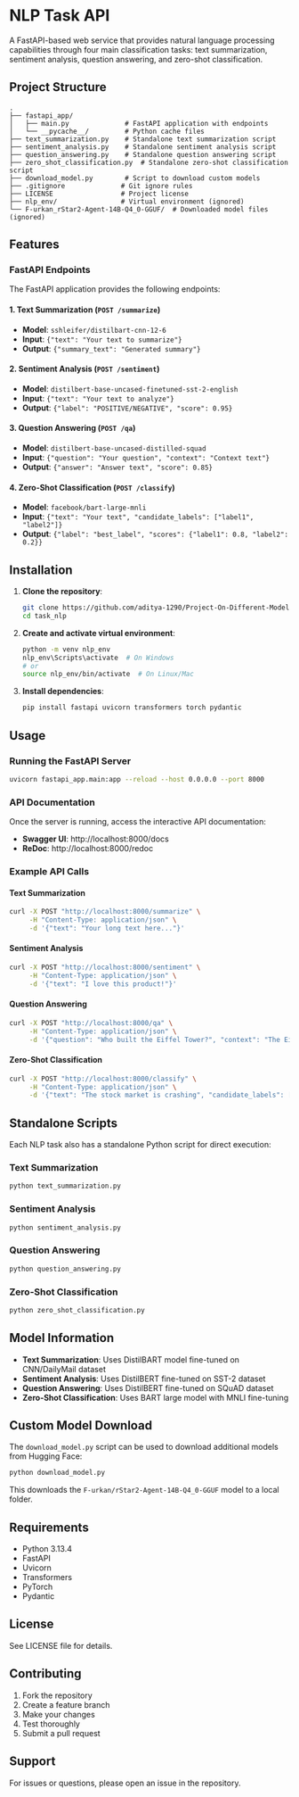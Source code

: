 # NLP Task API

A FastAPI-based web service that provides natural language processing capabilities through four main classification tasks: text summarization, sentiment analysis, question answering, and zero-shot classification.

## Project Structure

```
.
├── fastapi_app/
│   ├── main.py              # FastAPI application with endpoints
│   └── __pycache__/         # Python cache files
├── text_summarization.py    # Standalone text summarization script
├── sentiment_analysis.py    # Standalone sentiment analysis script
├── question_answering.py    # Standalone question answering script
├── zero_shot_classification.py  # Standalone zero-shot classification script
├── download_model.py        # Script to download custom models
├── .gitignore              # Git ignore rules
├── LICENSE                 # Project license
├── nlp_env/                # Virtual environment (ignored)
└── F-urkan_rStar2-Agent-14B-Q4_0-GGUF/  # Downloaded model files (ignored)
```

## Features

### FastAPI Endpoints

The FastAPI application provides the following endpoints:

#### 1. Text Summarization (`POST /summarize`)
- **Model**: `sshleifer/distilbart-cnn-12-6`
- **Input**: `{"text": "Your text to summarize"}`
- **Output**: `{"summary_text": "Generated summary"}`

#### 2. Sentiment Analysis (`POST /sentiment`)
- **Model**: `distilbert-base-uncased-finetuned-sst-2-english`
- **Input**: `{"text": "Your text to analyze"}`
- **Output**: `{"label": "POSITIVE/NEGATIVE", "score": 0.95}`

#### 3. Question Answering (`POST /qa`)
- **Model**: `distilbert-base-uncased-distilled-squad`
- **Input**: `{"question": "Your question", "context": "Context text"}`
- **Output**: `{"answer": "Answer text", "score": 0.85}`

#### 4. Zero-Shot Classification (`POST /classify`)
- **Model**: `facebook/bart-large-mnli`
- **Input**: `{"text": "Your text", "candidate_labels": ["label1", "label2"]}`
- **Output**: `{"label": "best_label", "scores": {"label1": 0.8, "label2": 0.2}}`

## Installation

1. **Clone the repository**:
   ```bash
   git clone https://github.com/aditya-1290/Project-On-Different-Models.git
   cd task_nlp
   ```

2. **Create and activate virtual environment**:
   ```bash
   python -m venv nlp_env
   nlp_env\Scripts\activate  # On Windows
   # or
   source nlp_env/bin/activate  # On Linux/Mac
   ```

3. **Install dependencies**:
   ```bash
   pip install fastapi uvicorn transformers torch pydantic
   ```

## Usage

### Running the FastAPI Server

```bash
uvicorn fastapi_app.main:app --reload --host 0.0.0.0 --port 8000
```

### API Documentation

Once the server is running, access the interactive API documentation:

- **Swagger UI**: http://localhost:8000/docs
- **ReDoc**: http://localhost:8000/redoc

### Example API Calls

#### Text Summarization
```bash
curl -X POST "http://localhost:8000/summarize" \
     -H "Content-Type: application/json" \
     -d '{"text": "Your long text here..."}'
```

#### Sentiment Analysis
```bash
curl -X POST "http://localhost:8000/sentiment" \
     -H "Content-Type: application/json" \
     -d '{"text": "I love this product!"}'
```

#### Question Answering
```bash
curl -X POST "http://localhost:8000/qa" \
     -H "Content-Type: application/json" \
     -d '{"question": "Who built the Eiffel Tower?", "context": "The Eiffel Tower was built by Gustave Eiffel..."}'
```

#### Zero-Shot Classification
```bash
curl -X POST "http://localhost:8000/classify" \
     -H "Content-Type: application/json" \
     -d '{"text": "The stock market is crashing", "candidate_labels": ["Finance", "Sports", "Politics"]}'
```

## Standalone Scripts

Each NLP task also has a standalone Python script for direct execution:

### Text Summarization
```bash
python text_summarization.py
```

### Sentiment Analysis
```bash
python sentiment_analysis.py
```

### Question Answering
```bash
python question_answering.py
```

### Zero-Shot Classification
```bash
python zero_shot_classification.py
```

## Model Information

- **Text Summarization**: Uses DistilBART model fine-tuned on CNN/DailyMail dataset
- **Sentiment Analysis**: Uses DistilBERT fine-tuned on SST-2 dataset
- **Question Answering**: Uses DistilBERT fine-tuned on SQuAD dataset
- **Zero-Shot Classification**: Uses BART large model with MNLI fine-tuning

## Custom Model Download

The `download_model.py` script can be used to download additional models from Hugging Face:

```bash
python download_model.py
```

This downloads the `F-urkan/rStar2-Agent-14B-Q4_0-GGUF` model to a local folder.

## Requirements

- Python 3.13.4
- FastAPI
- Uvicorn
- Transformers
- PyTorch
- Pydantic

## License

See LICENSE file for details.

## Contributing

1. Fork the repository
2. Create a feature branch
3. Make your changes
4. Test thoroughly
5. Submit a pull request

## Support

For issues or questions, please open an issue in the repository.

